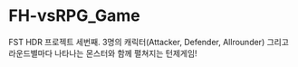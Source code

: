 # FH-vsRPG_Game
FST HDR 프로젝트 세번째. 3명의 캐릭터(Attacker, Defender, Allrounder) 그리고 라운드별마다 나타나는 몬스터와 함께 펼쳐지는 턴제게임!
